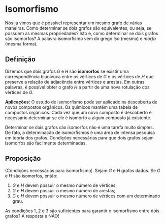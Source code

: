 # Isomorfismo

Nós já vimos que é possível representar um mesmo grafo de várias maneiras. Como determinar se dois grafos são equivalentes, ou seja, se possuem as mesmas propriedades? Isto é, como determinar se dois grafos são isomorfos? A palavra isomorfismo vem do grego *iso* (mesmo) e *morfo* (mesma forma).

## Definição

Dizemos que dois grafos $G$ e $H$ são **isomorfos** se existir uma correspondência biunívuca entre os vértices de $G$ e os vértices de $H$ que preserve a relação de adjacência entre vértices e arestas. Em outras palavras, é possível obter o grafo $H$ a partir de uma nova rotulação dos vértices de $G$.

**Aplicações:** O estudo de isomorfismo pode ser aplicado na descoberta de novos compostos orgânicos. Os químicos mantém uma tabela de compostos orgânicos. Cada vez que um novo composto é descoberto é necessário determinar se ele é isomorfo a algum composto já existente.

Determinar se dois grafos são isomorfos não é uma tarefa muito simples. De fato, a determinação de isomorfismos é uma área de intensa pesquisa em teoria dos grafos. Condições necessárias para que dois grafos sejam isomorfos são facilmente determinadas.

## Proposição

(Condições necessárias para isomorfismo). Sejam $G$ e $H$ grafos dados. Se $G$ e $H$ são isomorfos, então:

1. $G$ e $H$ devem possuir o mesmo número de vértices;
2. $G$ e $H$ devem possuir o mesmo número de arestas;
3. $G$ e $H$ devem possuir o mesmo número de vértices com um determinado grau.

As condições 1, 2 e 3 são suficientes para garantir o isomorfismo entre dois grafos? A resposta é NÃO!